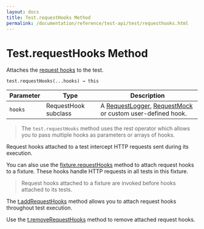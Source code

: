 ```yaml
---
layout: docs
title: Test.requestHooks Method
permalink: /documentation/reference/test-api/test/requesthooks.html
---
```

# Test.requestHooks Method

Attaches the [request hooks](../../../guides/advanced-guides/intercept-http-requests.md) to the test.

```text
test.requestHooks(...hooks) → this
```

Parameter | Type | Description
--------- | ---- | ------------
`hooks`    | RequestHook subclass | A [RequestLogger](../requestlogger/README.md), [RequestMock](../requestmock/README.md) or custom user-defined hook.

> The `test.requestHooks` method uses the rest operator which allows you to pass multiple hooks as parameters or arrays of hooks.

Request hooks attached to a test intercept HTTP requests sent during its execution.

You can also use the [fixture.requestHooks](../fixture/requesthooks.md) method to attach request hooks to a fixture. These hooks handle HTTP requests in all tests in this fixture.

> Request hooks attached to a fixture are invoked before hooks attached to its tests.

The [t.addRequestHooks](../testcontroller/addrequesthooks.md) method allows you to attach request hooks throughout test execution.

Use the [t.removeRequestHooks](../testcontroller/removerequesthooks.md) method to remove attached request hooks.
